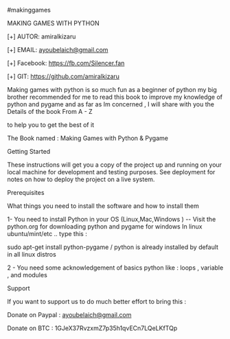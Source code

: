 #makinggames


MAKING GAMES WITH PYTHON



  [+] AUTOR:        amiralkizaru

  [+] EMAIL:        ayoubelaich@gmail.com

  [+] Facebook:     https://fb.com/Silencer.fan

  [+] GIT:          https://github.com/amiralkizaru





Making games with python is so much fun as a beginner of python my big brother recommended for me to read this book to improve
my knowledge of python and pygame and as far as Im concerned , I will share with you the Details of the book From A - Z

to help you to get the best of it 

The Book named : Making Games with Python & Pygame

Getting Started

These instructions will get you a copy of the project up and running on your local machine for development and testing purposes. See 
deployment for notes on how to deploy the project on a live system.

Prerequisites

What things you need to install the software and how to install them


1- You need to install Python in your OS (Linux,Mac,Windows ) -- Visit the python.org for downloading python and pygame for windows
In linux ubuntu/mint/etc .. type this : 

sudo apt-get install python-pygame / python is already installed by default in all linux distros


2 - You need some acknowledgement of basics python like : loops , variable , and modules 

Support 

If you want to support us to do much better effort to bring this :

Donate on Paypal : ayoubelaich@gmail.com

Donate on BTC    : 1GJeX37RvzxmZ7p35h1qvECn7LQeLKfTQp

